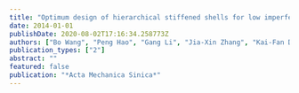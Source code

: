 ```yaml
---
title: "Optimum design of hierarchical stiffened shells for low imperfection sensitivity"
date: 2014-01-01
publishDate: 2020-08-02T17:16:34.258773Z
authors: ["Bo Wang", "Peng Hao", "Gang Li", "Jia-Xin Zhang", "Kai-Fan Du", "Kuo Tian", "Xiao-Jun Wang", "Xiao-Han Tang"]
publication_types: ["2"]
abstract: ""
featured: false
publication: "*Acta Mechanica Sinica*"
---
```


